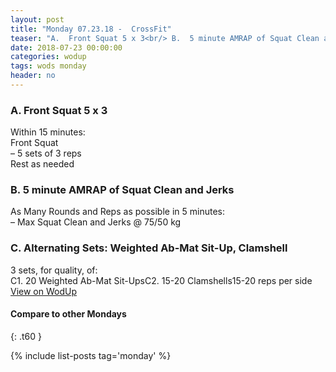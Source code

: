 ```yaml
---
layout: post
title: "Monday 07.23.18 -  CrossFit"
teaser: "A.  Front Squat 5 x 3<br/> B.  5 minute AMRAP of Squat Clean and Jerks<br/> C. Alternating Sets: Weighted Ab-Mat Sit-Up, Clamshell"
date: 2018-07-23 00:00:00
categories: wodup
tags: wods monday
header: no
---
```



<h3>A.  Front Squat 5 x 3</h3>
Within 15 minutes:<br/>
Front Squat<br/>– 5 sets of 3 reps <br/>Rest as needed<br/>
<h3>B.  5 minute AMRAP of Squat Clean and Jerks</h3>
As Many Rounds and Reps as possible in 5 minutes:<br/>– Max Squat Clean and Jerks @ 75/50 kg<br/>
<h3>C. Alternating Sets: Weighted Ab-Mat Sit-Up, Clamshell</h3>
3 sets, for quality,  of:<br/>C1. 20 Weighted Ab-Mat Sit-UpsC2. 15-20 Clamshells15-20 reps per side
<a href="https://www.wodup.com/gyms/asphodel/wods/7394" target="blank">View on WodUp</a>


#### Compare to other Mondays
{: .t60 }

{% include list-posts tag='monday' %}
